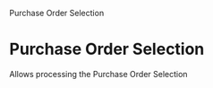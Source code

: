 
Purchase Order Selection
# Purchase Order Selection


Allows processing the Purchase Order Selection
